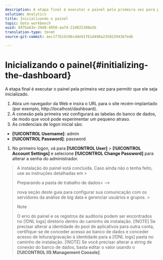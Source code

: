 ```yaml
---
description: A etapa final é executar o painel pela primeira vez para permitir que ele seja inicializado.
solution: Analytics
title: Inicializando o painel
topic: Data workbench
uuid: 847ba63e-29d8-4950-aa74-22d825388e2b
translation-type: tm+mt
source-git-commit: aec1f7b14198cdde91f61d490a235022943bfedb

---
```



# Inicializando o painel{#initializing-the-dashboard}

A etapa final é executar o painel pela primeira vez para permitir que ele seja inicializado.

1. Abra um navegador da Web e insira o URL para o site recém-implantado (por exemplo, http://localhost/dashboard).
1. A conexão pela primeira vez configurará as tabelas do banco de dados, de modo que você pode experimentar um pequeno atraso.
1. As credenciais de logon inicial são:

* **[!UICONTROL Username]**: admin
* **[!UICONTROL Password]**: password

1. No primeiro logon, vá para **[!UICONTROL User]** > **[!UICONTROL Account Settings]** e selecione **[!UICONTROL Change Password]** para alterar a senha do administrador.
>A instalação do painel está concluída. Caso ainda não o tenha feito, use as instruções detalhadas em >
><!-->
>Preparando a pasta de trabalho de dados>
>-->
>nova seção deste guia para configurar sua comunicação com os servidores da análise de big data e gerenciar usuários e grupos. >
>>[!NOTE]
>>
>>O erro do painel e os registros de auditoria podem ser encontrados no [!DNL logs] diretório dentro do caminho de instalação.
>[!NOTE]
Se precisar alterar a identidade do pool de aplicativos para outra conta, certifique-se de conceder acesso ao banco de dados e conceder acesso de leitura/gravação à identidade para a [!DNL logs] pasta no caminho de instalação.
>[!NOTE]
Se você precisar alterar a string de conexão do banco de dados, basta editar o valor usando o **[!UICONTROL IIS Management Console]**.
>
>
>

